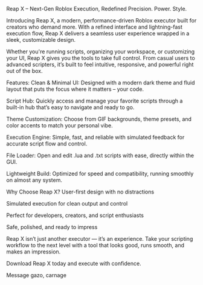  Reap X – Next-Gen Roblox Execution, Redefined
Precision. Power. Style.

Introducing Reap X, a modern, performance-driven Roblox executor built for creators who demand more. With a refined interface and lightning-fast execution flow, Reap X delivers a seamless user experience wrapped in a sleek, customizable design.

Whether you're running scripts, organizing your workspace, or customizing your UI, Reap X gives you the tools to take full control. From casual users to advanced scripters, it’s built to feel intuitive, responsive, and powerful right out of the box.

 Features:
Clean & Minimal UI: Designed with a modern dark theme and fluid layout that puts the focus where it matters – your code.

Script Hub: Quickly access and manage your favorite scripts through a built-in hub that’s easy to navigate and ready to go.

Theme Customization: Choose from GIF backgrounds, theme presets, and color accents to match your personal vibe.

Execution Engine: Simple, fast, and reliable with simulated feedback for accurate script flow and control.

File Loader: Open and edit .lua and .txt scripts with ease, directly within the GUI.

Lightweight Build: Optimized for speed and compatibility, running smoothly on almost any system.

 Why Choose Reap X?
User-first design with no distractions

Simulated execution for clean output and control

Perfect for developers, creators, and script enthusiasts

Safe, polished, and ready to impress

Reap X isn’t just another executor — it’s an experience.
Take your scripting workflow to the next level with a tool that looks good, runs smooth, and makes an impression.

Download Reap X today and execute with confidence.


Message gazo, carnage
